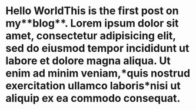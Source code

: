 # Hello WorldThis is the first post on my\*\*blog\*\*. Lorem ipsum dolor sit amet, consectetur adipisicing elit, sed do eiusmod tempor incididunt ut labore et dolore magna aliqua. Ut enim ad minim veniam,\*quis nostrud exercitation ullamco laboris\*nisi ut aliquip ex ea commodo consequat.
